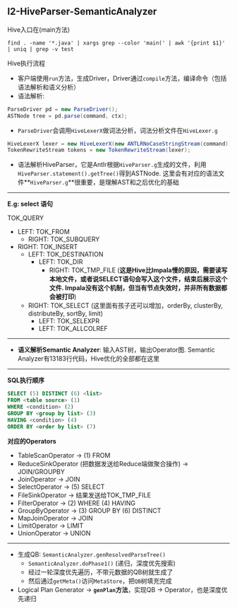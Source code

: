 ## l2-HiveParser-SemanticAnalyzer

Hive入口在(main方法)

```shell
find . -name '*.java' | xargs grep --color 'main(' | awk '{print $1}' | uniq | grep -v test
```

Hive执行流程

* 客户端使用`run`方法，生成Driver，Driver通过`compile`方法，编译命令（包括语法解析和语义分析）
* 语法解析: 

```java
ParseDriver pd = new ParseDriver();
ASTNode tree = pd.parse(command, ctx);
```

* `ParseDriver`会调用`HiveLexerX`做词法分析，词法分析文件在`HiveLexer.g`

```java
HiveLexerX lexer = new HiveLexerX(new ANTLRNoCaseStringStream(command));
TokenRewriteStream tokens = new TokenRewriteStream(lexer);
```

* 语法解析HiveParser，它是Antlr根据`HiveParser.g`生成的文件，利用`HiveParser.statement().getTree()`得到ASTNode. 这里会有对应的语法文件**`HiveParser.g`**很重要，是理解AST和之后优化的基础

---

**E.g: select 语句**

TOK_QUERY

* LEFT: TOK_FROM
  * RIGHT: TOK_SUBQUERY
* RIGHT: TOK_INSERT
  * LEFT: TOK_DESTINATION
    * LEFT: TOK_DIR
      * RIGHT: TOK_TMP_FILE (**这是Hive比Impala慢的原因，需要读写本地文件，或者说SELECT语句会写入这个文件，结束后展示这个文件. Impala没有这个机制，但当有节点失效时，并非所有数据都会被打印**)
  * RIGHT: TOK_SELECT (这里面有孩子还可以增加，orderBy, clusterBy, distributeBy, sortBy, limit)
    * LEFT: TOK_SELEXPR
    * LEFT: TOK_ALLCOLREF

---

* **语义解析Semantic Analyzer**: 输入AST树，输出Operator图. Semantic Analyzer有13183行代码，Hive优化的全部都在这里

---

**SQL执行顺序**

```SQL
SELECT (5) DISTINCT (6) <list>
FROM <table source> (1)
WHERE <condition> (2)
GROUP BY <group by list> (3)
HAVING <condition> (4)
ORDER BY <order by list> (7)
```

**对应的Operators**

* TableScanOperator -> (1) FROM
* ReduceSinkOperator (把数据发送给Reduce端做聚合操作) -> JOIN/GROUPBY
* JoinOperator -> JOIN
* SelectOperator -> (5) SELECT
* FileSinkOperator -> 结果发送给TOK_TMP_FILE
* FilterOperator -> (2) WHERE (4) HAVING
* GroupByOperator -> (3) GROUP BY (6) DISTINCT
* MapJoinOperator -> JOIN
* LimitOperator -> LIMIT
* UnionOperator -> UNION

---

* 生成QB: `SemanticAnalyzer.genResolvedParseTree()`
  * `SemanticAnalyzer.doPhase1()` (递归，深度优先搜索)
  * 经过一轮深度优先遍历，不带元数据的QB树就生成了
  * 然后通过`getMeta()`访问`MetaStore`，把`QB`树填充完成
* Logical Plan Generator -> **`genPlan`方法**，实现QB -> Operator，也是深度优先递归